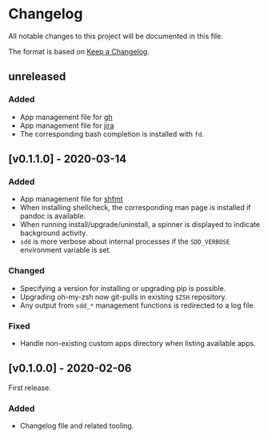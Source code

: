 # Changelog
All notable changes to this project will be documented in this file.

The format is based on [Keep a Changelog](https://keepachangelog.com/en/1.0.0/).

## unreleased
### Added
- App management file for [gh](https://github.com/cli/cli)
- App management file for [jira](https://github.com/go-jira/jira)
- The corresponding bash completion is installed with `fd`.

## [v0.1.1.0] - 2020-03-14
### Added
- App management file for [shfmt](https://github.com/mvdan/sh)
- When installing shellcheck, the corresponding man page is installed if pandoc is available.
- When running install/upgrade/uninstall, a spinner is displayed to indicate background activity.
- `sdd` is more verbose about internal processes if the `SDD_VERBOSE` environment variable is set.
### Changed
- Specifying a version for installing or upgrading pip is possible.
- Upgrading oh-my-zsh now git-pulls in existing `$ZSH` repository.
- Any output from `sdd_*` management functions is redirected to a log file.
### Fixed
- Handle non-existing custom apps directory when listing available apps.

## [v0.1.0.0] - 2020-02-06
First release.
### Added
- Changelog file and related tooling.
